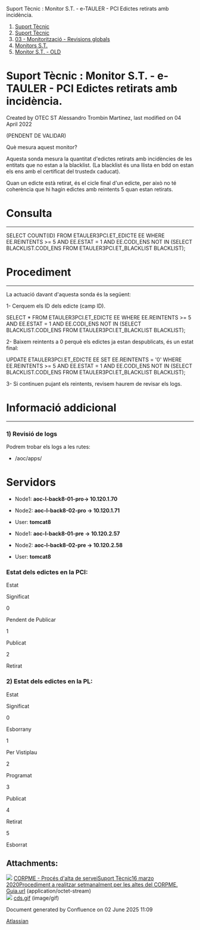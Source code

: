 Suport Tècnic : Monitor S.T. - e-TAULER - PCI Edictes retirats amb incidència.  

1.  [Suport Tècnic](index.html)
2.  [Suport Tècnic](13893782.html)
3.  [03 - Monitorització - Revisions globals](26313327.html)
4.  [Monitors S.T.](Monitors-S.T._41522177.html)
5.  [Monitor S.T. - OLD](Monitor-S.T.---OLD_118555256.html)

Suport Tècnic : Monitor S.T. - e-TAULER - PCI Edictes retirats amb incidència.
==============================================================================

Created by OTEC ST Alessandro Trombin Martinez, last modified on 04 April 2022

(PENDENT DE VALIDAR)

Què mesura aquest monitor?

Aquesta sonda mesura la quantitat d'edictes retirats amb incidències de les entitats que no estan a la blacklist. (La blacklist és una llista en bdd on estan els ens amb el certificat del trustedx caducat).

Quan un edicte està retirat, és el cicle final d'un edicte, per això no té coherència que hi hagin edictes amb reintents 5 quan estan retirats.

**Consulta**
============

* * *

SELECT COUNT(ID)
  FROM ETAULER3PCI.ET\_EDICTE EE
 WHERE EE.REINTENTS >= 5
   AND EE.ESTAT = 1
   AND EE.CODI\_ENS NOT IN
       (SELECT BLACKLIST.CODI\_ENS FROM ETAULER3PCI.ET\_BLACKLIST BLACKLIST);

**Procediment**
===============

* * *

La actuació davant d'aquesta sonda és la següent:

1- Cerquem els ID dels edicte (camp ID).

SELECT \*
  FROM ETAULER3PCI.ET\_EDICTE EE
 WHERE EE.REINTENTS >= 5
   AND EE.ESTAT = 1
   AND EE.CODI\_ENS NOT IN
       (SELECT BLACKLIST.CODI\_ENS FROM ETAULER3PCI.ET\_BLACKLIST BLACKLIST);

2- Baixem reintents a 0 perquè els edictes ja estan despublicats, és un estat final:

UPDATE ETAULER3PCI.ET\_EDICTE EE
SET EE.REINTENTS = '0'
WHERE EE.REINTENTS >= 5
   AND EE.ESTAT = 1
   AND EE.CODI\_ENS NOT IN
       (SELECT BLACKLIST.CODI\_ENS FROM ETAULER3PCI.ET\_BLACKLIST BLACKLIST);

3- Si continuen pujant els reintents, revisem haurem de revisar els logs.

**Informació addicional**
=========================

* * *

### 1) Revisió de logs

Podrem trobar els logs a les rutes:

*   /aoc/apps/

  

Servidors 
==========

*   Node1: **aoc-l-back8-01-pro→ 10.120.1.70 [](https://pam.aoc.cat/SecretServer/app/#/secrets/4808/general)** 
    
*   Node2: **aoc-l-back8-02-pro → 10.120.1.71 [](https://pam.aoc.cat/SecretServer/app/#/secrets/4812/general)** 
*   User: **tomcat8**

*   Node1: **aoc-l-back8-01-pre → 10.120.2.57 [](https://pam.aoc.cat/SecretServer/app/#/secrets/4772/general)** 
    
*   Node2: **aoc-l-back8-02-pre → 10.120.2.58 [](https://pam.aoc.cat/SecretServer/app/#/secrets/4774/general)** 
*   User: **tomcat8**

### Estat dels edictes en la PCI:

Estat

Significat

0

Pendent de Publicar

1

Publicat

2

Retirat

### 2) Estat dels edictes en la PL:

Estat

Significat

0

Esborrany

1

Per Vistiplau

2

Programat

3

Publicat

4

Retirat

5

Esborrat

Attachments:
------------

![](images/icons/bullet_blue.gif) [CORPME - Procés d'alta de serveiSuport Tècnic16 marzo 2020Procediment a realitzar setmanalment per les altes del CORPME. Guia.url](attachments/64980927/64980928.url) (application/octet-stream)  
![](images/icons/bullet_blue.gif) [cds.gif](attachments/64980927/64980929.gif) (image/gif)  

Document generated by Confluence on 02 June 2025 11:09

[Atlassian](http://www.atlassian.com/)